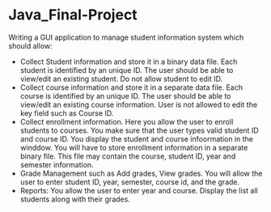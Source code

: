 # Java_Final-Project 
Writing a GUI application to manage student information system which should allow:
- Collect Student information and store it in a binary data file. Each student is identified by an unique ID. The user should be able to view/edit an existing student. Do not allow student to edit ID.
- Collect course information and store it in a separate data file. Each course is identified by an unique ID. The user should be able to view/edit an existing course information. User is not allowed to edit the key field such as Course ID.
- Collect enrollment information. Here you allow the user to enroll students to courses. You make sure that the user types valid student ID and course ID. You display the student and course infoormation in the winddow. You will have to store enrollment information in a separate binary file. This file may contain the course, student ID, year and semester information.
- Grade Management such as Add grades, View grades. You will allow the user to enter student ID, year, semester, course id, and the grade.
- Reports: You allow the user to enter year and course. Display the list all students along with their grades.
